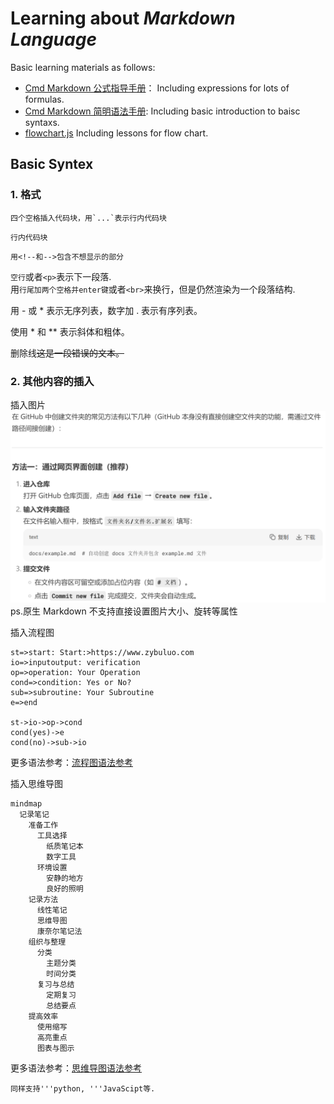 # Learning about *Markdown Language*

Basic learning materials as follows:
- [Cmd Markdown 公式指导手册](https://www.zybuluo.com/codeep/note/163962)：
Including expressions for lots of formulas.
- [Cmd Markdown 简明语法手册](https://www.zybuluo.com/mdeditor?url=https://www.zybuluo.com/static/editor/md-help.markdown):
Including basic introduction to baisc syntaxs.
- [flowchart.js](https://github.com/adrai/flowchart.js)
Including lessons for flow chart.
  
## Basic Syntex
### 1. 格式
    四个空格插入代码块，用`...`表示行内代码块
`行内代码块`
    
    用<!--和-->包含不想显示的部分

`空行`或者`<p>`表示下一段落.  
用`行尾加两个空格并enter键`或者`<br>`来换行，但是仍然渲染为一个段落结构.

用 - 或 * 表示无序列表，数字加 . 表示有序列表。

使用 * 和 ** 表示斜体和粗体。

删除线~~这是一段错误的文本。~~

### 2. 其他内容的插入
插入图片![示例图片：如何在GitHub中创建空文件夹](Images/example.png)
ps.原生 Markdown 不支持直接设置图片大小、旋转等属性

插入流程图
```flow
st=>start: Start:>https://www.zybuluo.com
io=>inputoutput: verification
op=>operation: Your Operation
cond=>condition: Yes or No?
sub=>subroutine: Your Subroutine
e=>end

st->io->op->cond
cond(yes)->e
cond(no)->sub->io
```

更多语法参考：[流程图语法参考](http://adrai.github.io/flowchart.js/)

插入思维导图
```mermaid
mindmap
  记录笔记
    准备工作
      工具选择
        纸质笔记本
        数字工具
      环境设置
        安静的地方
        良好的照明
    记录方法
      线性笔记
      思维导图
      康奈尔笔记法
    组织与整理
      分类
        主题分类
        时间分类
      复习与总结
        定期复习
        总结要点
    提高效率
      使用缩写
      高亮重点
      图表与图示
```

更多语法参考：[思维导图语法参考](https://mermaid.js.org/syntax/mindmap.html)

    同样支持'''python, '''JavaScipt等.
